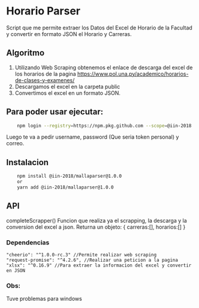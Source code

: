# Horario Parser
Script que me permite extraer los Datos del Excel de Horario de la Facultad y convertir en formato JSON el Horario y Carreras.

## Algoritmo
1. Utilizando Web Scraping obtenemos el enlace de descarga del excel de los horarios de la pagina https://www.pol.una.py/academico/horarios-de-clases-y-examenes/
2. Descargamos el excel en la carpeta public 
3. Convertimos el excel en un formato JSON. 

## Para poder usar ejecutar:
```bash
    npm login --registry=https://npm.pkg.github.com --scope=@iin-2018
```
Luego te va a pedir username, password (Que seria token personal) y correo.

## Instalacion
```bash
    npm install @iin-2018/mallaparser@1.0.0
    or
    yarn add @iin-2018/mallaparser@1.0.0
```
## API
completeScrapper()
Funcion que realiza ya el scrapping, la descarga y la conversion del excel a json.
Returna un objeto:
{
    carreras:[],
    horarios:[]
}

### Dependencias
    "cheerio": "^1.0.0-rc.3" //Permite realizar web scraping
    "request-promise": "^4.2.6", //Realizar una peticion a la pagina
    "xlsx": "^0.16.9" //Para extraer la informacion del excel y convertir en JSON

### Obs:
Tuve problemas para windows